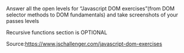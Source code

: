 Answer all the open levels for “Javascript DOM exercises”(from DOM selector methods to DOM fundamentals) and take screenshots of your passes levels

Recursive functions section is OPTIONAL

Source:https://www.jschallenger.com/javascript-dom-exercises
